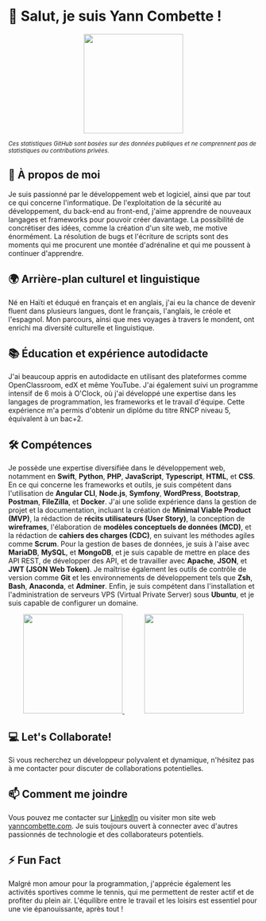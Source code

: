
# 👋 Salut, je suis Yann Combette !

<div style="text-align: center;">
    <img height=200 src="https://github-readme-stats.vercel.app/api/?username=yanncombette&rank_icon=github&show_icons=true&hide=contribs,stars&title_color=79ff97&icon_color=79ff97&text_color=9f9f9f&bg_color=151515" />
</div>

<small><em>Ces statistiques GitHub sont basées sur des données publiques et ne comprennent pas de statistiques ou contributions privées.</em></small>

## 👀 À propos de moi

Je suis passionné par le développement web et logiciel, ainsi que par tout ce qui concerne l'informatique. De l'exploitation de la sécurité au développement, du back-end au front-end, j'aime apprendre de nouveaux langages et frameworks pour pouvoir créer davantage. La possibilité de concrétiser des idées, comme la création d'un site web, me motive énormément. La résolution de bugs et l'écriture de scripts sont des moments qui me procurent une montée d'adrénaline et qui me poussent à continuer d'apprendre.

## 🌍 Arrière-plan culturel et linguistique

Né en Haïti et éduqué en français et en anglais, j'ai eu la chance de devenir fluent dans plusieurs langues, dont le français, l'anglais, le créole et l'espagnol. Mon parcours, ainsi que mes voyages à travers le mondent, ont enrichi ma diversité culturelle et linguistique.

## 📚 Éducation et expérience autodidacte

J'ai beaucoup appris en autodidacte en utilisant des plateformes comme OpenClassroom, edX et même YouTube. J'ai également suivi un programme intensif de 6 mois à O'Clock, où j'ai développé une expertise dans les langages de programmation, les frameworks et le travail d'équipe. Cette expérience m'a permis d'obtenir un diplôme du titre RNCP niveau 5, équivalent à un bac+2.

## 🛠️ Compétences

Je possède une expertise diversifiée dans le développement web, notamment en **Swift**, **Python**, **PHP**, **JavaScript**, **Typescript**, **HTML**, et **CSS**. En ce qui concerne les frameworks et outils, je suis compétent dans l'utilisation de **Angular CLI**, **Node.js**, **Symfony**, **WordPress**, **Bootstrap**, **Postman**, **FileZilla**, et **Docker**. J'ai une solide expérience dans la gestion de projet et la documentation, incluant la création de **Minimal Viable Product (MVP)**, la rédaction de **récits utilisateurs (User Story)**, la conception de **wireframes**, l'élaboration de **modèles conceptuels de données (MCD)**, et la rédaction de **cahiers des charges (CDC)**, en suivant les méthodes agiles comme **Scrum**. Pour la gestion de bases de données, je suis à l'aise avec **MariaDB**, **MySQL**, et **MongoDB**, et je suis capable de mettre en place des API REST, de développer des API, et de travailler avec **Apache**, **JSON**, et **JWT (JSON Web Token)**. Je maîtrise également les outils de contrôle de version comme **Git** et les environnements de développement tels que **Zsh**, **Bash**, **Anaconda**, et **Adminer**. Enfin, je suis compétent dans l'installation et l'administration de serveurs VPS (Virtual Private Server) sous **Ubuntu**, et je suis capable de configurer un domaine.

<div style="text-align: center;">
    <a href="https://github.com/yanncombette" style="margin-right: 20px;">
        <img height=200 src="https://github-readme-stats.vercel.app/api/top-langs?username=yanncombette&layout=compact&langs_count=8&card_width=320&title_color=79ff97&icon_color=79ff97&text_color=9f9f9f&bg_color=151515" />
    </a>
    <a href="https://github.com/combetteyann" style="margin-left: 20px;">
        <img height=200 src="https://github-readme-stats.vercel.app/api/top-langs?username=combetteyann&layout=compact&langs_count=8&card_width=320&title_color=79ff97&icon_color=79ff97&text_color=9f9f9f&bg_color=151515" />
    </a>
</div>

## 💻 Let's Collaborate!

Si vous recherchez un développeur polyvalent et dynamique, n'hésitez pas à me contacter pour discuter de collaborations potentielles.

## 📫 Comment me joindre

Vous pouvez me contacter sur [LinkedIn](https://www.linkedin.com/in/yann-combette/) ou visiter mon site web [yanncombette.com](https://yanncombette.com). Je suis toujours ouvert à connecter avec d'autres passionnés de technologie et des collaborateurs potentiels.

## ⚡ Fun Fact

Malgré mon amour pour la programmation, j'apprécie également les activités sportives comme le tennis, qui me permettent de rester actif et de profiter du plein air. L'équilibre entre le travail et les loisirs est essentiel pour une vie épanouissante, après tout !
